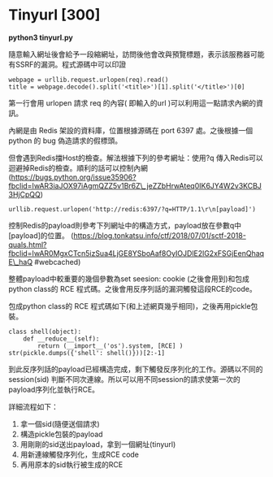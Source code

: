 # Tinyurl [300]

**python3 tinyurl.py**

隨意輸入網址後會給予一段縮網址，訪問後他會改與預覽標題，表示該服務器可能有SSRF的漏洞。程式源碼中可以印證
```
webpage = urllib.request.urlopen(req).read()
title = webpage.decode().split('<title>')[1].split('</title>')[0]
```

第一行會用 urlopen 請求 req 的內容( 即輸入的url )可以利用這一點請求內網的資訊。

內網是由 Redis 架設的資料庫，位置根據源碼在 port 6397 處。之後根據一個 python 的 bug 偽造請求的假標頭。

但會遇到Redis擋Host的檢查。解法根據下列的參考網址：使用?q 傳入Redis可以迴避掉Redis的檢查。順利的話可以控制內網
(https://bugs.python.org/issue35906?fbclid=IwAR3iaJOX97iAgmQZZ5v1Br6Z\_jeZZbHrwAteq0IK6JY4W2v3KCBJ3HjCpQQ)
```
urllib.request.urlopen('http://redis:6397/?q=HTTP/1.1\r\n[payload]')
```

控制Redis的payload則參考下列網址中的構造方式，payload放在參數q中[payload]的位置。
(https://blog.tonkatsu.info/ctf/2018/07/01/sctf-2018-quals.html?fbclid=IwAR0MgxCTcn5izSua4LjGE8YSboAaf8OyIOJDlE2lG2xFSGjEenQhaqE\_haQ #webcached)

整體payload中較重要的幾個參數為set seesion: cookie (之後會用到)和包成python class的 RCE 程式碼。之後會用反序列話的漏洞觸發這段RCE的code。

包成python class的 RCE 程式碼如下(和上述網頁幾乎相同)，之後再用pickle包裝。
```
class shell(object):
    def __reduce__(self):
        return (__import__('os').system, [RCE] )
str(pickle.dumps({'shell': shell()}))[2:-1]
```

到此反序列話的payload已經構造完成，剩下觸發反序列化的工作。源碼以不同的session(sid) 判斷不同次連線。所以可以用不同session的請求使第一次的payload序列化並執行RCE。

詳細流程如下：
1. 拿一個sid(隨便送個請求)
2. 構造pickle包裝的payload
3. 用剛剛的sid送出payload，拿到一個網址(tinyurl)
4. 用新連線觸發序列化，生成RCE code
5. 再用原本的sid執行被生成的RCE


